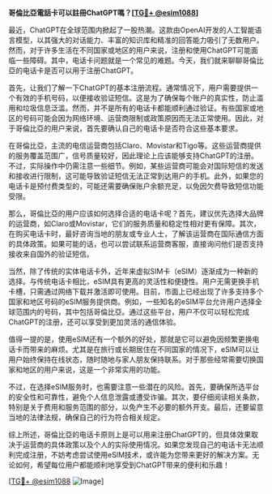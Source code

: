 **哥倫比亞電話卡可以註冊ChatGPT嗎？[[TG💪+ @esim1088](https://t.me/s/esim1088)]**

最近，ChatGPT在全球范围内掀起了一股热潮。这款由OpenAI开发的人工智能语言模型，以其强大的对话能力、丰富的知识库和精准的回答能力吸引了无数用户。然而，对于许多生活在不同国家或地区的用户来说，注册和使用ChatGPT可能面临一些障碍。其中，电话卡问题就是一个常见的难题。今天，我们就来聊聊哥倫比亞的电话卡是否可以用于注册ChatGPT。

首先，让我们了解一下ChatGPT的基本注册流程。通常情况下，用户需要提供一个有效的手机号码，以便接收验证短信。这是为了确保每个账户的真实性，防止滥用和垃圾信息泛滥。然而，并不是所有的电话卡都能顺利通过验证。有些国家或地区的号码可能会因为网络环境、运营商限制或政策原因而无法正常使用。因此，对于哥倫比亞的用户来说，首先要确认自己的电话卡是否符合这些基本要求。

在哥倫比亞，主流的电信运营商包括Claro、Movistar和Tigo等。这些运营商提供的服务覆盖范围广，信号质量较好，因此理论上应该能够支持ChatGPT的注册。不过，实际操作中仍需注意一些细节。例如，某些运营商可能会对国际短信的发送和接收进行限制，这可能导致验证短信无法正常到达用户的手机。此外，如果您的电话卡是预付费类型的，可能还需要确保账户余额充足，以免因欠费导致短信功能受限。

那么，哥倫比亞的用户应该如何选择合适的电话卡呢？首先，建议优先选择大品牌的运营商，如Claro或Movistar，它们的服务质量和稳定性相对更有保障。其次，在购买电话卡时，最好咨询当地的朋友或专业人士，了解该运营商在国际通信方面的具体政策。如果可能的话，也可以尝试联系运营商客服，直接询问他们是否支持接收来自国外的验证短信。

当然，除了传统的实体电话卡外，近年来虚拟SIM卡（eSIM）逐渐成为一种新的选择。与传统电话卡相比，eSIM具有更高的灵活性和便捷性。用户无需更换手机卡槽，只需通过网络下载并激活即可使用。目前，市面上已经出现了许多支持多个国家和地区号码的eSIM服务提供商。例如，一些知名的eSIM平台允许用户选择全球范围内的号码，其中包括哥倫比亞。通过这些平台，用户不仅可以轻松完成ChatGPT的注册，还可以享受到更加灵活的通信体验。

值得一提的是，使用eSIM还有一个额外的好处，那就是它可以避免因频繁更换电话卡而带来的麻烦。尤其是在旅行或长期居住在不同国家的情况下，eSIM可以让用户始终保持在线状态，随时随地与家人朋友保持联系。对于那些经常需要切换国家和地区的用户来说，这是一个非常实用的功能。

不过，在选择eSIM服务时，也需要注意一些潜在的风险。首先，要确保所选平台的安全性和可靠性，避免个人信息泄露或遭受诈骗。其次，要仔细阅读相关条款，特别是关于费用和服务范围的部分，以免产生不必要的额外开支。最后，还要留意当地的法律法规，确保自己的行为符合相关规定。

综上所述，哥倫比亞的电话卡原则上是可以用来注册ChatGPT的，但具体效果取决于运营商的具体政策以及个人的实际使用情况。如果您发现自己的电话卡无法顺利完成注册，不妨考虑尝试使用eSIM技术，或许能为您带来更好的解决方案。无论如何，希望每位用户都能顺利地享受到ChatGPT带来的便利和乐趣！

[[TG💪+ @esim1088](https://t.me/s/esim1088) ![Image](https://i.postimg.cc/4NQfJmqS/Snipaste-2025-05-13-00-14-12.png)]